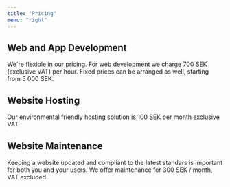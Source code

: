 ```yaml
---
title: "Pricing"
menu: "right"
---
```


## Web and App Development

We´re flexible in our pricing. For web development we charge 700 SEK (exclusive VAT) per hour. Fixed prices can be arranged as well, starting from 5 000 SEK.

## Website Hosting

Our environmental friendly hosting solution is 100 SEK per month exclusive VAT.

## Website Maintenance

Keeping a website updated and compliant to the latest standars is important for both you and your users. We offer maintenance for 300 SEK / month, VAT excluded.
